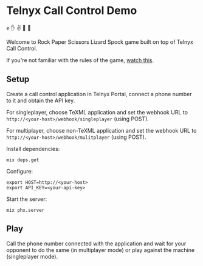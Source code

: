 # Telnyx Call Control Demo

✊ ✋ ✌️ 🤏 🖖

Welcome to Rock Paper Scissors Lizard Spock game built on top of Telnyx Call Control.

If you're not familiar with the rules of the game, [watch this](https://www.youtube.com/watch?v=Kov2G0GouBw).

## Setup

Create a call control application in Telnyx Portal, connect a phone number to it and obtain the API key.

For singleplayer, choose TeXML application and set the webhook URL to `http://<your-host>/webhook/singleplayer` (using POST).

For multiplayer, choose non-TeXML application and set the webhook URL to `http://<your-host>/webhook/mulitplayer` (using POST).

Install dependencies:

    mix deps.get

Configure:

    export HOST=http://<your-host>
    export API_KEY=<your-api-key>

Start the server:

    mix phx.server

## Play

Call the phone number connected with the application and wait for your opponent to do the same (in multiplayer mode) or play against the machine (singleplayer mode).
